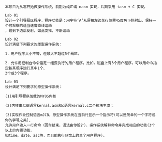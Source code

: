     本项目为从零开始做操作系统，前期为纯汇编 nasm 实现，后期采用 tasm + C 实现。

    Lab 01
    设计一个引导扇区程序，程序功能是：用字符‘A’从屏幕左边某行位置45度角下斜射出，保持一个可观察的适当速度直线运动
    ，碰到下边后反射，如此类推，不断运动

    Lab 02
    设计满足下列要求的原型操作系统：
    
    1．用户程序大小不等，但最大不超过5个扇区。
    
    2．允许用控制台命令指定一组要执行的用户程序。比如，磁盘上有3个用户程序，可以用命令指定按某顺序运行其中1个、
    2个或3个程序。
    
    Lab 03
    设计满足下列要求的原型操作系统：
    
    (1)用引导程序加载的MYOS内核
    
    (2)内核由汇编语言kernal.asm和c语言kernal.c二个模块生成；
    
    (3)实现作业控制语言mJCB，原型操作系统在当前行显示一个指示符(可以是简单的一个字符或你的学号之类),
    允许用户输入一行命令（回车结束，语法由你设计），操作系统解释命令并完成相应的功能(3个以上的内置功能，
    如time、date、asc等，而且能执行软盘上的某个用户程序)。 




	
